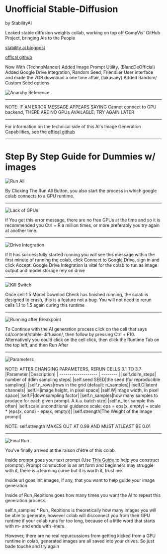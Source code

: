 # Unofficial Stable-Diffusion
by StabilityAI

Leaked stable diffusion weights collab, working on top off CompVis' GitHub Project,  bringing AIs to the People

[stability ai blogpost](https://stability-ai.webpkgcache.com/doc/-/s/stability.ai/beta-signup-form)

[offical github](https://github.com/CompVis/stable-diffusion)

Now With
(TechnoMancer) Added Image Prompt Utility,
(BlancDeOfficial) Added Google Drive integration, Random Seed, Friendlier User interface and made the 7GB download a one time affair,
(lukasaey) Added Random/ Custom Seed options

![Anarchy Reference](https://cdn.discordapp.com/attachments/806288700736405506/1010835283211714730/unknown.png)

---

NOTE: IF AN ERROR MESSAGE APPEARS SAYING Cannot connect to GPU backend, THERE ARE NO GPUs AVAILABLE; TRY AGAIN LATER

---

For information on the technical side of this AI's Image Generation Capabilities, see the [offical github](https://github.com/CompVis/stable-diffusion)

---

# Step By Step Guide for Dummies w/ images

![Run All](https://cdn.discordapp.com/attachments/806288700736405506/1010840674272280576/Screenshot_2022-08-21_at_10.05.52.png)

By Clicking The Run All Button, you also start the process in which google colab connects to a GPU runtime.

---

![Lack of GPUs](https://cdn.discordapp.com/attachments/806288700736405506/1010843232239886377/Screenshot_2022-08-21_at_10.29.42.png)

If You get this error message, there are no free GPUs at the time and so it is recommended you Ctrl + R a million times, or more preferably you try again at another time.

---

![Drive Integration](https://cdn.discordapp.com/attachments/806288700736405506/1010840674603651133/Screenshot_2022-08-21_at_10.10.36.png)

If It has successfully started running you will see this message within the first minute of running the colab, click Connect to Google Drive, sign in and click Accept.
Google Drive Integration is vital for the colab to run as image output and model storage rely on drive

---

![Kill Switch](https://cdn.discordapp.com/attachments/806288700736405506/1010840675031449600/Screenshot_2022-08-21_at_10.13.59.png)

Once cell 1.5 Model Downlod Check has finished running, the colab is designed to crash, this is a feature not a bug.
You will not need to rerun cells 1.1 to 1.5 again during this runtime

---

![Running after Breakpoint](https://cdn.discordapp.com/attachments/806288700736405506/1010840675455082496/Screenshot_2022-08-21_at_10.15.34.png)

To Continue with the AI generation process click on the cell that says cd/content/stable-diffusion/, then follow by pressing Ctrl +  F10.
Alternatively you could click on the cell click, then click the Runtime Tab on the top left, and then Run After

---

![Parameters](https://cdn.discordapp.com/attachments/806288700736405506/1010840675769663540/Screenshot_2022-08-21_at_10.16.56.png)

NOTE: AFTER CHANGING PARAMETERS, RERUN CELLS 3.1 TO 3.7
|Parameter            |Description|
| ------------------- | --------  |
|self.ddim_steps| number of ddim sampling steps|
|self.seed SEED|the seed (for reproducible sampling)|
|self.n_rows|rows in the grid (default: n_samples)|
|self.C|latent channels|
|self.H|image height, in pixel space|
|self.W|image width, in pixel space|
|self.F|downsampling factor|
|self.n_samples|how many samples to produce for each given prompt. A.k.a. batch size|
|self.n_iter|sample this often|
|self.scale|unconditional guidance scale: eps = eps(x, empty) + scale * (eps(x, cond) - eps(x, empty))|
|self.strength|The Weight of the Image prompt|

NOTE: self.strength MAXES OUT AT 0.99 AND MUST ATLEAST BE 0.01

---

![Final Run](https://cdn.discordapp.com/attachments/806288700736405506/1010840676218437682/Screenshot_2022-08-21_at_10.18.00.png)

You've finally arrived at the raison d'être of this colab. 

Inside prompt goes your text prompt  (Use [This Guide](https://beta.dreamstudio.ai/prompt-guide) to help you construct prompts). 
Prompt constuction is an art form and beginners may struggle with it, there is a learning curve but it is worth it, trust me.

Inside url goes init images, if any, that you want to help guide your image generation

Inside of Run_Repitions goes how many times you want the AI to repeat this generation process.

self.n_samples  * Run_ Repitions is theoretically how many images you will be able to generate, however colab will disconnect you from their GPU runtime if your colab runs for too long, because of a little word that starts with m- and ends with -iners. 

However, there are no real repurcussions from getting kicked from a GPU runtime in colab, generated images are all saved into your drives. So just bade touché and try again